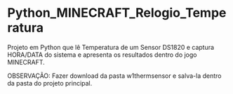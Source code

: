 # Python_MINECRAFT_Relogio_Temperatura
Projeto em Python que lê Temperatura de um Sensor DS1820 e captura HORA/DATA do sistema e apresenta os resultados dentro do jogo MINECRAFT.

OBSERVAÇÃO: Fazer download da pasta w1thermsensor e salva-la dentro da pasta do projeto principal.
